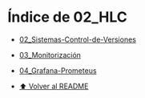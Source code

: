 # Índice de 02_HLC

- [02_Sistemas-Control-de-Versiones](./02_Sistemas-Control-de-Versiones/Index.md)
- [03_Monitorización](./03_Monitorización/Index.md)
- [04_Grafana-Prometeus](./04_Grafana-Prometeus/Index.md)

- [⬆️ Volver al README](/README.md)
